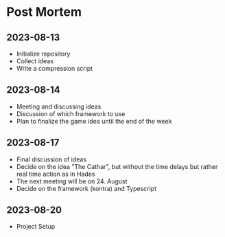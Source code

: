 # Post Mortem

## 2023-08-13

* Initialize repository
* Collect ideas
* Write a compression script

## 2023-08-14

* Meeting and discussing ideas
* Discussion of which framework to use
* Plan to finalize the game idea until the end of the week

## 2023-08-17

* Final discussion of ideas
* Decide on the idea "The Cathar", but without the time delays but rather real time action as in Hades
* The next meeting will be on 24. August
* Decide on the framework (kontra) and Typescript

## 2023-08-20

* Project Setup